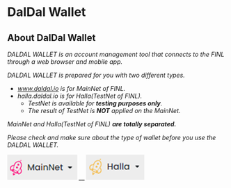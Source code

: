 # DalDal Wallet

## About DalDal Wallet

_DALDAL WALLET is an account management tool that connects to the FINL through a web browser and mobile app._

_DALDAL WALLET is prepared for you with two different types._

* _www.daldal.io is for MainNet of FINL._
* _halla.daldal.io is for Halla(TestNet of FINL)._
  * _TestNet is available for **testing purposes only**._
  * _The result of TestNet is **NOT** applied on the MainNet._

_MainNet and Halla(TestNet of FINL) **are totally separated.**_

_Please check and make sure about the type of wallet before you use the DALDAL WALLET._

__![](<../../../../.gitbook/assets/image (3).png>)  __  ![](<../../../../.gitbook/assets/image (2) (1).png>)__

